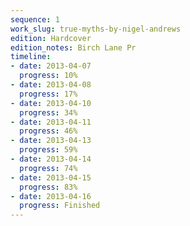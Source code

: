 ```yaml
---
sequence: 1
work_slug: true-myths-by-nigel-andrews
edition: Hardcover
edition_notes: Birch Lane Pr
timeline:
- date: 2013-04-07
  progress: 10%
- date: 2013-04-08
  progress: 17%
- date: 2013-04-10
  progress: 34%
- date: 2013-04-11
  progress: 46%
- date: 2013-04-13
  progress: 59%
- date: 2013-04-14
  progress: 74%
- date: 2013-04-15
  progress: 83%
- date: 2013-04-16
  progress: Finished
---
```


